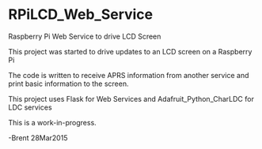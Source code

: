 # RPiLCD_Web_Service
Raspberry Pi Web Service to drive LCD Screen

This project was started to drive updates to an LCD screen on a Raspberry Pi

The code is written to receive APRS information from another service and print
basic information to the screen. 

This project uses Flask for Web Services and Adafruit_Python_CharLDC for LDC 
services

This is a work-in-progress. 

-Brent 28Mar2015
